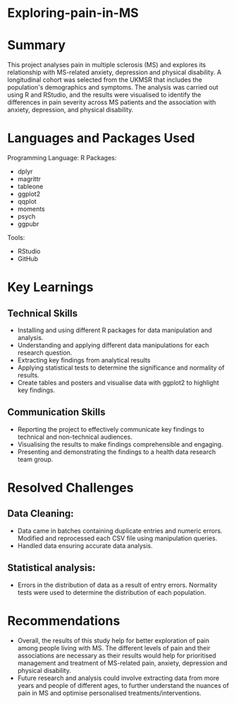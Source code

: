 # Exploring-pain-in-MS

# Summary
This project analyses pain in multiple sclerosis (MS) and explores its relationship with MS-related anxiety, depression and physical disability. A longitudinal cohort was selected from the UKMSR that includes the population's demographics and symptoms. The analysis was carried out using R and RStudio, and the results were visualised to identify the differences in pain severity across MS patients and the association with anxiety, depression, and physical disability. 
# Languages and Packages Used
Programming Language: R
Packages:
- dplyr
- magrittr
- tableone
- ggplot2
- qqplot
- moments
- psych
- ggpubr

Tools:
- RStudio
- GitHub

# Key Learnings
## Technical Skills
- Installing and using different R packages for data manipulation and analysis.
- Understanding and applying different data manipulations for each research question. 
- Extracting key findings from analytical results
- Applying statistical tests to determine the significance and normality of results.
- Create tables and posters and visualise data with ggplot2 to highlight key findings. 
## Communication Skills
- Reporting the project to effectively communicate key findings to technical and non-technical audiences. 
- Visualising the results to make findings comprehensible and engaging. 
- Presenting and demonstrating the findings to a health data research team group. 
# Resolved Challenges
## Data Cleaning:
 - Data came in batches containing duplicate entries and numeric errors. Modified and reprocessed each CSV file using manipulation queries. 
 - Handled data ensuring accurate data analysis.
## Statistical analysis:
 - Errors in the distribution of data as a result of entry errors. Normality tests were used to determine the distribution of each population.

 # Recommendations
 - Overall, the results of this study help for better exploration of pain among people living with MS. The different levels of pain and their associations are necessary as their results would help for prioritised management and treatment of MS-related pain, anxiety, depression and physical disability.
 - Future research and analysis could involve extracting data from more years and people of different ages, to further understand the nuances of pain in MS and optimise personalised treatments/interventions. 

 




